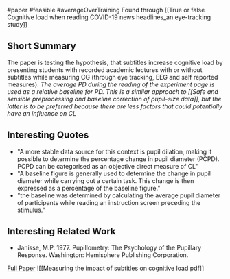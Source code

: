 #paper #feasible #averageOverTraining 
Found through [[True or false Cognitive load when reading COVID-19 news headlines_an eye-tracking study]]

## Short Summary ##
The paper is testing the hypothesis, that subtitles increase cognitive load by presenting students with recorded academic lectures with or without subtitles while measuring CG (through eye tracking, EEG and self reported measures).
*The average PD during the reading of the experiment page is used as a relative baseline for PD. This is a similar approach to [[Safe and sensible preprocessing and baseline correction of pupil-size data]], but  the latter is to be preferred because there are less factors that could potentially have an influence on CL*

## Interesting Quotes ##
- "A more stable data source for this context is pupil dilation, making it possible to determine the percentage change in pupil diameter (PCPD). PCPD can be categorised as an objective direct measure of CL"
- "A baseline figure is generally used to determine the change in pupil diameter while carrying out a certain task. This change is then expressed as a percentage of the baseline figure."
- "the baseline was determined by calculating the average pupil diameter of participants while reading an instruction screen preceding the stimulus."

## Interesting Related Work ##
- Janisse, M.P. 1977. Pupillometry: The Psychology of the Pupillary Response. Washington: Hemisphere Publishing Corporation.

[Full Paper](https://dl.acm.org/doi/abs/10.1145/2509315.2509331) ![[Measuring the impact of subtitles on cognitive load.pdf]]